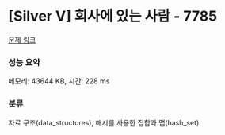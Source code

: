 # [Silver V] 회사에 있는 사람 - 7785 

[문제 링크](https://www.acmicpc.net/problem/7785) 

### 성능 요약

메모리: 43644 KB, 시간: 228 ms

### 분류

자료 구조(data_structures), 해시를 사용한 집합과 맵(hash_set)

